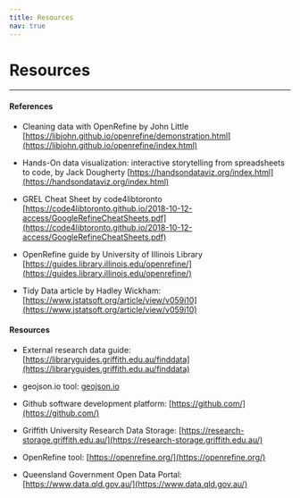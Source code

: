 ```yaml
---
title: Resources
nav: true
---
```

# Resources
----

#### References

- Cleaning data with OpenRefine by John Little [https://libjohn.github.io/openrefine/demonstration.html](https://libjohn.github.io/openrefine/index.html)

- Hands-On data visualization: interactive storytelling from spreadsheets to code, by Jack Dougherty [https://handsondataviz.org/index.html](https://handsondataviz.org/index.html)

- GREL Cheat Sheet by code4libtoronto [https://code4libtoronto.github.io/2018-10-12-access/GoogleRefineCheatSheets.pdf](https://code4libtoronto.github.io/2018-10-12-access/GoogleRefineCheatSheets.pdf)

- OpenRefine guide by University of Illinois Library [https://guides.library.illinois.edu/openrefine/](https://guides.library.illinois.edu/openrefine/)

- Tidy Data article by Hadley Wickham: [https://www.jstatsoft.org/article/view/v059i10](https://www.jstatsoft.org/article/view/v059i10)

#### Resources

- External research data guide: [https://libraryguides.griffith.edu.au/finddata](https://libraryguides.griffith.edu.au/finddata)

- geojson.io tool: [geojson.io](http://geojson.io/)

- Github software development platform: [https://github.com/](https://github.com/)

- Griffith University Research Data Storage: [https://research-storage.griffith.edu.au/](https://research-storage.griffith.edu.au/)

- OpenRefine tool: [https://openrefine.org/](https://openrefine.org/)

- Queensland Government Open Data Portal: [https://www.data.qld.gov.au/](https://www.data.qld.gov.au/)
